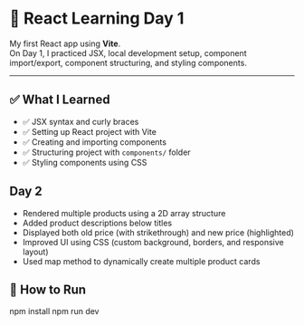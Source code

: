 # 🚀 React Learning Day 1

My first React app using **Vite**.  
On Day 1, I practiced JSX, local development setup, component import/export, component structuring, and styling components.

---

## ✅ What I Learned

- ✅ JSX syntax and curly braces
- ✅ Setting up React project with Vite
- ✅ Creating and importing components
- ✅ Structuring project with `components/` folder
- ✅ Styling components using CSS

## Day 2

- Rendered multiple products using a 2D array structure
- Added product descriptions below titles
- Displayed both old price (with strikethrough) and new price (highlighted)
- Improved UI using CSS (custom background, borders, and responsive layout)
- Used map method to dynamically create multiple product cards

## 🚀 How to Run

npm install
npm run dev
